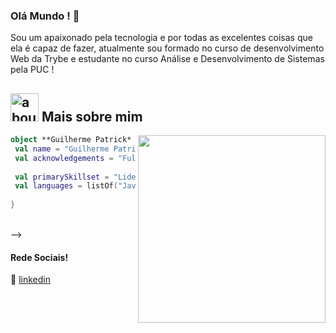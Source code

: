### Olá Mundo !  👋

Sou um apaixonado pela tecnologia e por todas as excelentes coisas que ela é capaz de fazer, atualmente sou formado no curso de desenvolvimento Web da Trybe e estudante no curso Análise e Desenvolvimento de Sistemas pela PUC ! 

## <img width="45" alt="about" src="https://raw.github.com/elizarov/elizarov/master/about.png"> Mais sobre mim

<img align="right" width="300" src="https://i2.wp.com/allhtaccess.info/wp-content/uploads/2018/03/programming.gif?fit=1281%2C716&ssl=1" />

```kotlin
object **Guilherme Patrick* {
 val name = "Guilherme Patrick Santos Alves"
 val acknowledgements = "Full Stack Júnior"
 
 val primarySkillset = "Liderança","Comunicação" 
 val languages = listOf("JavaScript", "HTML", "CSS", "React", "Phyton", "C#")
 
}
```
<!-- 
## **GitHub Estatísticas**

<a href="https://github.com/Gurupreet">
  <img align="center" src="https://github-readme-stats.vercel.app/api/top-langs/?username=guilhermepatrick&theme=dracula&hide_langs_below=1" />
</a>

<a href="https://github.com/Gurupreet">
 <img align="center" src="https://github-readme-stats.vercel.app/api?username=guilhermepatrick&show_icons=true&theme=dracula&line_height=27" alt="Guilherme Patrick github stats"/>
</a>

<!-- [website]: https://codedev.ga/
[twitter]: https://twitter.com/SEUTWITTER
[youtube]: https://www.youtube.com/user/SEUYOUTUBE/ -->
[linkedin]: https://www.linkedin.com/in/guilherme-patrick/
<br> -->

#### Rede Sociais!

<!-- 🏡 [website][website] **|** 
🐦 [twitter][twitter] **|** 
📺 [youtube][youtube] **|**  -->
👔 [linkedin][linkedin]

